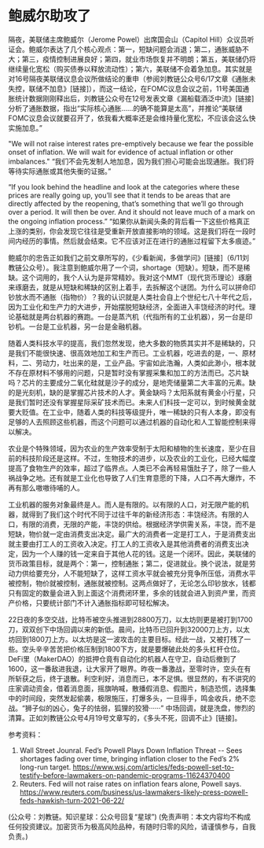 # 鲍威尔助攻了

隔夜，美联储主席鲍威尔（Jerome Powel）出席国会山（Capitol Hill）众议员听证会。鲍威尔表达了几个核心观点：第一，短缺问题会消退；第二，通胀威胁不大；第三，疫情控制进展良好；第四，就业市场恢复并不明朗；第五，美联储仍将继续量化宽松（购买债券以释放流动性）；第六，美联储不会着急加息。其实就是对16号隔夜美联储议息会议所做结论的重申（参阅刘教链公众号6/17文章《通胀未失控，联储不加息》[链接]），而这一结论，在FOMC议息会议之前，11号美国通胀统计数据刚刚释出后，刘教链公众号在12号发表文章《漏船载酒泛中流》[链接]分析了通胀数据，指出“实际核心通胀……的确不能算是太高”，并推论“美联储FOMC议息会议就要召开了，依我看大概率还是会维持量化宽松，不应该会这么快实施加息。”

"We will not raise interest rates pre-emptively because we fear the possible onset of inflation. We will wait for evidence of actual inflation or other imbalances."
“我们不会先发制人地加息，因为我们担心可能会出现通胀。我们将等待实际通胀或其他失衡的证据。”

“If you look behind the headline and look at the categories where these prices are really going up, you’ll see that it tends to be areas that are directly affected by the reopening, that’s something that we’ll go through over a period. It will then be over. And it should not leave much of a mark on the ongoing inflation process.”
“如果你从新闻头条的背后看一下这些价格真正上涨的类别，你会发现它往往是受重新开放直接影响的领域。这是我们将在一段时间内经历的事情。然后就会结束。它不应该对正在进行的通胀过程留下太多痕迹。”

鲍威尔的忠告正如我们之前文章所写的，《少看新闻，多做学问》[链接]（6/11刘教链公众号）。我注意到鲍威尔用了一个词，shortage（短缺）。短缺，而不是稀缺。这个词用的，我个人认为是非常精妙。我对这个MMT（现代货币理论）琢磨来琢磨去，就是从短缺和稀缺的区别上着手，去拆解这个谜团。为什么可以拼命印钞放水而不通胀（指物价）？我的认识就是人类社会自上个世纪七八十年代之后，因为工业化和生产力的大进步，开始摆脱短缺经济，全面进入丰饶经济的时代。理论基础就是两台机器的赛跑。一台是蒸汽机（代指所有的工业机器），另一台是印钞机。一台是工业机器，另一台是金融机器。

随着人类科技水平的提高，我们忽然发现，绝大多数的物质其实并不是稀缺的，只是我们不能很快速、很高效地加工和生产而已。工业机器，吃进去的是，一、原材料，二、劳动力，吐出来的是，工业产品。宇宙如此浩瀚，人类如此渺小，根本就不存在原材料不够用的问题，只是暂时没有掌握采集和加工的方法而已。芯片缺吗？芯片的主要成分二氧化硅就是沙子的成分，是地壳储量第二大丰富的元素。缺的是光刻机，缺的是掌握芯片技术的人才。黄金缺吗？太阳系就有黄金小行星，只是我们暂时还没有掌握星际采矿技术而已。未来人们科技一定可以，到时候黄金就要大贬值。在工业中，随着人类的科技等级提升，唯一稀缺的只有人本身，即没有足够的人去照顾这些机器，而这个问题可以通过机器的自动化和人工智能控制来得以解决。

农业是个特殊领域，因为农业的生产效率受制于太阳和植物的生长速度，至少在目前的科技阶段还是这样。不过，生物技术的进步，以及农业的工业化，已经大幅度提高了食物生产的效率，超过了临界点。人类已不会再轻易饿肚子了，除了一些人祸战争之地。还有就是工业化也导致了人们生育意愿的下降，人口不再大爆炸，不再有那么嗷嗷待哺的人。

工业机器的服务对象最终是人。而人是有限的。以有限的人口，对无限产能的机器，就得到了我们这个时代不同于过往千年的新经济形态：丰饶经济。有限的人口，有限的消费，无限的产能，丰饶的供给。根据经济学供需关系，丰饶，而不是短缺，物价就一定由消费支出决定。最广大的消费者一定是打工人，于是消费支出就主要由打工人的工资收入决定。打工人的工资收入是其他消费者的消费支出决定，因为一个人赚的钱一定来自于其他人花的钱。这是一个闭环。因此，美联储的货币政策目标，就是两个：第一，控制通胀；第二，促进就业。换个说法，就是劳动力供给要充分，人不能短缺了，这样工资水平就会被充分竞争所压低，消费水平被控制，物价就被控制，通胀就被控制。这两点做好了，无论怎么印钞放水，钱都只有固定的数量会进入到上面这个消费闭环里，多余的钱就会进入到资产里，而资产价格，只要统计部门不计入通胀指标即可轻松解决。

22日夜的多空交战，比特币被空头推进到28800万刀，以太坊则更是被打到1700刀，双双创下中场回调以来的新低。晨间，比特币已回升到32000刀上方，以太坊回到1800刀上方。以太坊是这一波攻击的主要目标。经此一战，又被打残了一些。空头辛辛苦苦把价格压制到1800下方，就是要爆破此处的多头杠杆仓位。DeFi里（MakerDAO）的抵押仓竟有自动化的机器人在守卫，自动后撤到了1600，这一番敌进我退，让大家开了眼界。昨夜一番激战，至零时许，空头在有所斩获之后，终于退散。利空利好，消息而已，本不足惧。很显然的，有不讲究的庄家调动资金，借着消息面，摇旗呐喊，散播假消息、假图片，制造恐慌，选择集中的时间段，突然发起偷袭，极限施压，打爆多头，一旦得手，鸣金收兵，绝不恋战。“狮子似的凶心，兔子的怯弱，狐狸的狡猾······” 中场回调，就是洗盘，惨烈的清算。正如刘教链公众号4月19号文章写的，《多头不死，回调不止》[链接]。

参考资料：
1. Wall Street Jounral. Fed’s Powell Plays Down Inflation Threat -- Sees shortages fading over time, bringing inflation closer to the Fed’s 2% long-run target. https://www.wsj.com/articles/feds-powell-set-to-testify-before-lawmakers-on-pandemic-programs-11624370400
2. Reuters. Fed will not raise rates on inflation fears alone, Powell says. https://www.reuters.com/business/us-lawmakers-likely-press-powell-feds-hawkish-turn-2021-06-22/

(公众号：刘教链。知识星球：公众号回复“星球”)
(免责声明：本文内容均不构成任何投资建议。加密货币为极高风险品种，有随时归零的风险，请谨慎参与，自我负责。)
